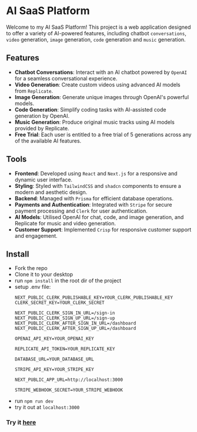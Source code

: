 # AI SaaS Platform

Welcome to my AI SaaS Platform! This project is a web application designed to offer a variety of AI-powered features, including chatbot `conversations`, `video` generation, `image` generation, `code` generation and `music` generation.

## Features

- **Chatbot Conversations**: Interact with an AI chatbot powered by `OpenAI` for a seamless conversational experience.
- **Video Generation**: Create custom videos using advanced AI models from `Replicate`.
- **Image Generation**: Generate unique images through OpenAI's powerful models.
- **Code Generation**: Simplify coding tasks with AI-assisted code generation by OpenAI.
- **Music Generation**: Produce original music tracks using AI models provided by Replicate.
- **Free Trial**: Each user is entitled to a free trial of 5 generations across any of the available AI features.

## Tools

- **Frontend**: Developed using `React` and `Next.js` for a responsive and dynamic user interface.
- **Styling**: Styled with `TailwindCSS` and `shadcn` components to ensure a modern and aesthetic design.
- **Backend**: Managed with `Prisma` for efficient database operations.
- **Payments and Authentication**: Integrated with `Stripe` for secure payment processing and `Clerk` for user authentication.
- **AI Models**: Utilised OpenAI for chat, code, and image generation, and Replicate for music and video generation.
- **Customer Support**: Implemented `Crisp` for responsive customer support and engagement.

## Install

- Fork the repo
- Clone it to your desktop
- run `npm install` in the root dir of the project
- setup .env file:
  ```
  NEXT_PUBLIC_CLERK_PUBLISHABLE_KEY=YOUR_CLERK_PUBLISHABLE_KEY
  CLERK_SECRET_KEY=YOUR_CLERK_SECRET

  NEXT_PUBLIC_CLERK_SIGN_IN_URL=/sign-in
  NEXT_PUBLIC_CLERK_SIGN_UP_URL=/sign-up
  NEXT_PUBLIC_CLERK_AFTER_SIGN_IN_URL=/dashboard
  NEXT_PUBLIC_CLERK_AFTER_SIGN_UP_URL=/dashboard

  OPENAI_API_KEY=YOUR_OPENAI_KEY

  REPLICATE_API_TOKEN=YOUR_REPLICATE_KEY

  DATABASE_URL=YOUR_DATABASE_URL

  STRIPE_API_KEY=YOUR_STRIPE_KEY

  NEXT_PUBLIC_APP_URL=http://localhost:3000

  STRIPE_WEBHOOK_SECRET=YOUR_STRIPE_WEBHOOK
  ```
- run `npm run dev`
- try it out at `localhost:3000`

### Try it [here](https://ai-saas-iota-eight.vercel.app/)
